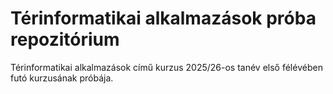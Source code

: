 # Térinformatikai alkalmazások próba repozitórium
Térinformatikai alkalmazások című kurzus 2025/26-os tanév első félévében futó kurzusának próbája.
